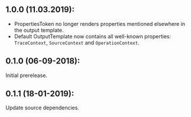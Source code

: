 ## 1.0.0 (11.03.2019):

* PropertiesToken no longer renders properties mentioned elsewhere in the output template.
* Default OutputTemplate now contains all well-known properties: `TraceContext`, `SourceContext` and `OperationContext`.

## 0.1.0 (06-09-2018): 

Initial prerelease.

## 0.1.1 (18-01-2019):

Update source dependencies.
